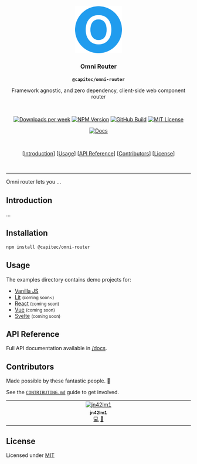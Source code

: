 <p align="center"><br><img src="./docs/logo.png" width="128" height="128"/></p>

<h3 align="center">Omni Router</h3>
<p align="center"><strong><code>@capitec/omni-router</code></strong></p>
<p align="center">Framework agnostic, and zero dependency, client-side web component router</p>

<br />

<p align="center">
	<a href="https://npmcharts.com/compare/@capitec/omni-router?minimal=true"><img alt="Downloads per week" src="https://img.shields.io/npm/dw/@capitec/omni-router.svg" height="20"/></a>
	<a href="https://www.npmjs.com/package/@capitec/omni-router"><img alt="NPM Version" src="https://img.shields.io/npm/v/@capitec/omni-router.svg" height="20"/></a>
	<a href="https://github.com/capitec/omni-router/actions/workflows/build.yml"><img alt="GitHub Build" src="https://github.com/capitec/omni-router/actions/workflows/build.yml/badge.svg" height="20"/></a>
	<a href="https://github.com/capitec/omni-router/blob/develop/LICENSE"><img alt="MIT License" src="https://img.shields.io/github/license/capitec/omni-router" height="20"/></a>
</p>
<p align="center">
	<a href="https://capitec.github.io/open-source/?repo=omni-router"><img alt="Docs" src="https://img.shields.io/static/v1?label=docs&message=capitec.github.io/open-source&color=blue&style=flat-square" /></a>
</p>
<!--
<p align="center">
	<a href="https://capitec.github.io/open-source/?repo=omni-router"><img alt="Docs" src="https://img.shields.io/static/v1?label=docs&message=opensource.capitecbank.co.za&color=blue&style=flat-square" /></a>
	<a href="https://twitter.com/capitecbank"><img src="https://img.shields.io/twitter/follow/capitecbank" /></a>
</p>
-->

<br/>

<p align="center">
	[<a href="#introduction">Introduction</a>]
	[<a href="#usage">Usage</a>]
	[<a href="#api-reference">API Reference</a>]
	[<a href="#contributors-">Contributors</a>]
	[<a href="#license">License</a>]
</p>

<br/>

---

Omni router lets you ...

<!--
var(--omni-router-animation-duration, 300ms)
var(--omni-router-page-background, #FFFFFF)

<base href="/">

:variable
:variable?
-->


## Introduction

...


## Installation

```bash
npm install @capitec/omni-router
```

## Usage

The examples directory contains demo projects for:
- [Vanilla JS](/examples/vanilla)
- [Lit](/examples/lit) <small>(coming soon<)</small>
- [React](/examples/react) <small>(coming soon)</small>
- [Vue](/examples/vue) <small>(coming soon)</small>
- [Svelte](/examples/svelte) <small>(coming soon)</small>


## API Reference

Full API documentation available in [/docs](https://capitec.github.io/omni-router/modules.html).

## Contributors

Made possible by these fantastic people. 💖

See the [`CONTRIBUTING.md`](./CONTRIBUTING.md) guide to get involved.

<!-- ALL-CONTRIBUTORS-LIST:START - Do not remove or modify this section -->
<!-- prettier-ignore-start -->
<!-- markdownlint-disable -->
<table>
  <tbody>
    <tr>
      <td align="center" valign="top" width="14.28%"><a href="https://github.com/jn42lm1"><img src="https://avatars2.githubusercontent.com/u/54233338?v=4?s=100" width="100px;" alt="jn42lm1"/><br /><sub><b>jn42lm1</b></sub></a><br /><a href="https://github.com/capitec/omni-router/commits?author=jn42lm1" title="Code">💻</a> <a href="https://github.com/capitec/omni-router/commits?author=jn42lm1" title="Documentation">📖</a></td>
    </tr>
  </tbody>
</table>

<!-- markdownlint-restore -->
<!-- prettier-ignore-end -->

<!-- ALL-CONTRIBUTORS-LIST:END -->

## License

Licensed under [MIT](LICENSE)